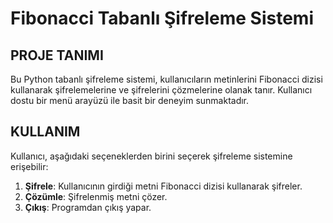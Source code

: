 # Fibonacci Tabanlı Şifreleme Sistemi 

## PROJE TANIMI
Bu Python tabanlı şifreleme sistemi, kullanıcıların metinlerini Fibonacci dizisi kullanarak şifrelemelerine ve şifrelerini çözmelerine olanak tanır. Kullanıcı dostu bir menü arayüzü ile basit bir deneyim sunmaktadır.

## KULLANIM
Kullanıcı, aşağıdaki seçeneklerden birini seçerek şifreleme sistemine erişebilir:

1. **Şifrele**: Kullanıcının girdiği metni Fibonacci dizisi kullanarak şifreler.
2. **Çözümle**: Şifrelenmiş metni çözer.
3. **Çıkış**: Programdan çıkış yapar.

